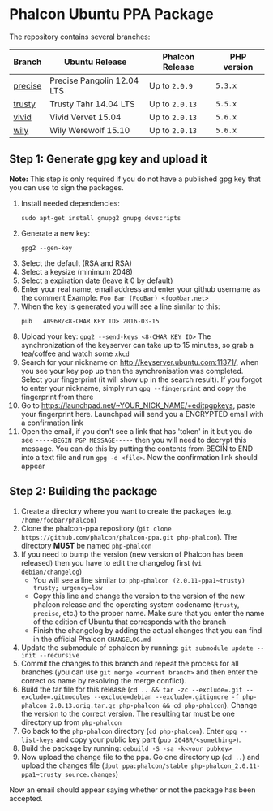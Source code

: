 # Phalcon Ubuntu PPA Package

The repository contains several branches:

| Branch  | Ubuntu Release | Phalcon Release | PHP version |
| ------------- | ------------- | ------------- | ------------- |
| [precise](https://github.com/phalcon/phalcon-ppa/tree/precise)  | Precise Pangolin 12.04 LTS  | Up to `2.0.9` | `5.3.x` |
| [trusty](https://github.com/phalcon/phalcon-ppa/tree/precise)  | Trusty Tahr 14.04 LTS  | Up to `2.0.13` | `5.5.x` |
| [vivid](https://github.com/phalcon/phalcon-ppa/tree/vivid)  | Vivid Vervet 15.04  | Up to `2.0.13` | `5.6.x` |
| [wily](https://github.com/phalcon/phalcon-ppa/tree/wily)  | Wily Werewolf 15.10 | Up to `2.0.13` | `5.6.x` |

## Step 1: Generate gpg key and upload it

**Note:** This step is only required if you do not have a published gpg key that you can use to sign the packages.

1. Install needed dependencies:
   ```
   sudo apt-get install gnupg2 gnupg devscripts
   ```
2. Generate a new key:
   ```
   gpg2 --gen-key
   ```
3. Select the default (RSA and RSA)
4. Select a keysize (minimum 2048)
5. Select a expiration date (leave it 0 by default)
6. Enter your real name, email address and enter your github username as the comment
   Example: `Foo Bar (FooBar) <foo@bar.net>`
7. When the key is generated you will see a line similar to this:
   ```
   pub   4096R/<8-CHAR KEY ID> 2016-03-15
   ```
8. Upload your key: `gpg2 --send-keys <8-CHAR KEY ID>` The synchronization of the keyserver can take up to 15 minutes, so grab a tea/coffee and watch some `xkcd`
9. Search for your nickname on http://keyserver.ubuntu.com:11371/, when you see your key pop up then the synchronisation was completed. Select your fingerprint (it will show up in the search result). If you forgot to enter your nickname, simply run `gpg --fingerprint` and copy the fingerprint from there
10. Go to https://launchpad.net/~YOUR_NICK_NAME/+editpgpkeys, paste your fingerprint here. Launchpad will send you a ENCRYPTED email with a confirmation link
11. Open the email, if you don't see a link that has 'token' in it but you do see `-----BEGIN PGP MESSAGE-----` then you will need to decrypt this message. You can do this by putting the contents from BEGIN to END into a text file and run `gpg -d <file>`. Now the confirmation link should appear

## Step 2: Building the package

1.  Create a directory where you want to create the packages (e.g. `/home/foobar/phalcon`)
2.  Clone the phalcon-ppa repository (`git clone https://github.com/phalcon/phalcon-ppa.git php-phalcon`). The directory **MUST** be named `php-phalcon`
3.  If you need to bump the version (new version of Phalcon has been released) then you have to edit the changelog first (`vi debian/changelog`)
    * You will see a line similar to: `php-phalcon (2.0.11-ppa1~trusty) trusty; urgency=low`
    * Copy this line and change the version to the version of the new phalcon release and the operating system codename (`trusty`, `precise`, etc.) to the proper name. Make sure that you enter the name of the edition of Ubuntu that corresponds with the branch
    * Finish the changelog by adding the actual changes that you can find in the official Phalcon `CHANGELOG.md`
4.  Update the submodule of cphalcon by running: `git submodule update --init --recursive`
5.  Commit the changes to this branch and repeat the process for all branches (you can use `git merge <current branch>` and then enter the correct os name by resolving the merge conflict).
6.  Build the tar file for this release (`cd .. && tar -zc --exclude=.git --exclude=.gitmodules --exclude=debian --exclude=.gitignore -f php-phalcon_2.0.13.orig.tar.gz php-phalcon && cd php-phalcon`). Change the version to the correct version. The resulting tar must be one directory up from `php-phalcon`
7.  Go back to the `php-phalcon` directory (`cd php-phalcon`). Enter `gpg --list-keys` and copy your public key part (`pub 2048R/<something>`).
8.  Build the package by running: `debuild -S -sa -k<your pubkey>`
9.  Now upload the change file to the ppa. Go one directory up (`cd ..`) and upload the changes file (`dput ppa:phalcon/stable php-phalcon_2.0.11-ppa1~trusty_source.changes`)

Now an email should appear saying whether or not the package has been accepted.
